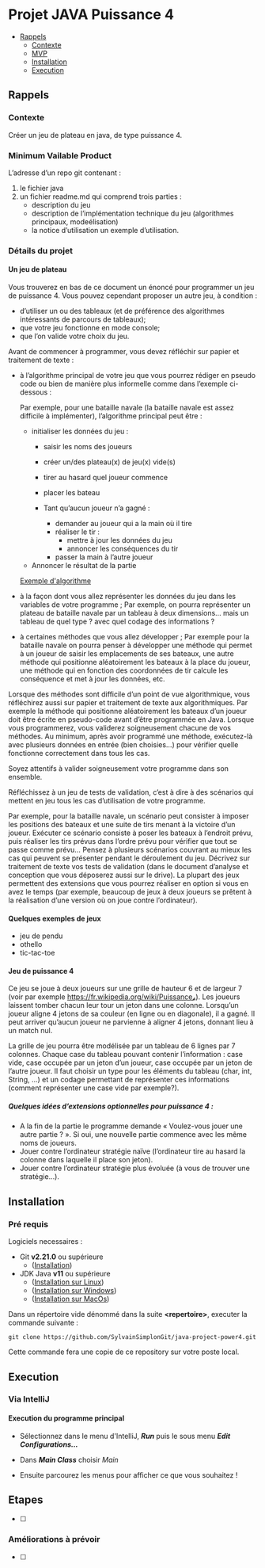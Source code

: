 # Projet JAVA Puissance 4

- [Rappels](#rappels)
  - [Contexte](#contexte)
  - [MVP](#minimum-vailable-product)
  - [Installation](#installation)
  - [Execution](#execution)
  
## Rappels

### Contexte

Créer un jeu de plateau en java, de type puissance 4.

### Minimum Vailable Product

L’adresse d’un repo git contenant :

1. le fichier java
1. un fichier readme.md qui comprend trois parties :
   - description du jeu
   - description de l’implémentation technique du jeu (algorithmes principaux, modeélisation)
   - la notice d’utilisation un exemple d’utilisation.

### Détails du projet

#### Un jeu de plateau

Vous trouverez en bas de ce document un énoncé pour programmer un jeu de puissance 4. Vous pouvez cependant proposer 
un autre jeu, à condition :

- d’utiliser un ou des tableaux (et de préférence des algorithmes intéressants de parcours de tableaux);
- que votre jeu fonctionne en mode console;
- que l’on valide votre choix du jeu.

Avant de commencer à programmer, vous devez réfléchir sur papier et traitement de texte :

- à l’algorithme principal de votre jeu que vous pourrez rédiger en pseudo code ou bien de manière plus informelle 
comme dans l’exemple ci-dessous :
  
  Par exemple, pour une bataille navale (la bataille navale est assez difficile à implémenter), l’algorithme principal
  peut être :
  
    - initialiser les données du jeu :
      - saisir les noms des joueurs
      - créer un/des plateau(x) de jeu(x) vide(s)  
      - tirer au hasard quel joueur commence   
      - placer les bateau

      - Tant qu’aucun joueur n’a gagné :
        - demander au joueur qui a la main où il tire
        - réaliser le tir :
          - mettre à jour les données du jeu
          - annoncer les conséquences du tir
        - passer la main à l’autre joueur
    - Annoncer le résultat de la partie

  [Exemple d'algorithme](resources/brief/Algoritm-example.html)

- à la façon dont vous allez représenter les données du jeu dans les variables de votre programme ; Par exemple, on pourra représenter un plateau de bataille navale par un tableau à deux dimensions… mais un tableau de quel type ? avec quel codage des informations ?
- à certaines méthodes que vous allez développer ; Par exemple pour la bataille navale on pourra penser à développer une méthode qui permet à un joueur de saisir les emplacements de ses bateaux, une autre méthode qui positionne aléatoirement les bateaux à la place du joueur, une méthode qui en fonction des coordonnées de tir calcule les conséquence et met à jour les données, etc.

Lorsque des méthodes sont difficile d’un point de vue algorithmique, vous réfléchirez aussi sur papier et traitement de texte aux algorithmiques. Par exemple la méthode qui positionne aléatoirement les bateaux d’un joueur doit être écrite en pseudo-code avant d’être programmée en Java. Lorsque vous programmerez, vous validerez soigneusement chacune de vos méthodes. Au minimum, après avoir programmé une méthode, exécutez-là avec plusieurs données en entrée (bien choisies…) pour vérifier quelle fonctionne correctement dans tous les cas.

Soyez attentifs à valider soigneusement votre programme dans son ensemble.

Réfléchissez à un jeu de tests de validation, c’est à dire à des scénarios qui mettent en jeu tous les cas d’utilisation de votre programme.

Par exemple, pour la bataille navale, un scénario peut consister à imposer les positions des bateaux et une suite de tirs menant à la victoire d’un joueur. Exécuter ce scénario consiste à poser les bateaux à l’endroit prévu, puis réaliser les tirs prévus dans l’ordre prévu pour vérifier que tout se passe comme prévu… Pensez à plusieurs scénarios couvrant au mieux les cas qui peuvent se présenter pendant le déroulement du jeu. Décrivez sur traitement de texte vos tests de validation (dans le document d’analyse et conception que vous déposerez aussi sur le drive). La plupart des jeux permettent des extensions que vous pourrez réaliser en option si vous en avez le temps (par exemple, beaucoup de jeux à deux joueurs se prêtent à la réalisation d’une version où on joue contre l’ordinateur).

#### Quelques exemples de jeux
- jeu de pendu
- othello
- tic-tac-toe

#### Jeu de puissance 4

Ce jeu se joue à deux joueurs sur une grille de hauteur 6 et de largeur 7 (voir par exemple https://fr.wikipedia.org/wiki/Puissance₄). Les joueurs laissent tomber chacun leur tour un jeton dans une colonne. Lorsqu’un joueur aligne 4 jetons de sa couleur (en ligne ou en diagonale), il a gagné. Il peut arriver qu’aucun joueur ne parvienne à aligner 4 jetons, donnant lieu à un match nul.

La grille de jeu pourra être modélisée par un tableau de 6 lignes par 7 colonnes. Chaque case du tableau pouvant contenir l’information : case vide, case occupée par un jeton d’un joueur, case occupée par un jeton de l’autre joueur. Il faut choisir un type pour les éléments du tableau (char, int, String, …) et un codage permettant de représenter ces informations (comment représenter une case vide par exemple?).

##### Quelques idées d’extensions optionnelles pour puissance 4 :

- A la fin de la partie le programme demande « Voulez-vous jouer une autre partie ? ». Si oui, une nouvelle partie commence avec les même noms de joueurs.
- Jouer contre l’ordinateur stratégie naïve (l’ordinateur tire au hasard la colonne dans laquelle il place son jeton).
- Jouer contre l’ordinateur stratégie plus évoluée (à vous de trouver une stratégie…).

## Installation

### Pré requis

Logiciels necessaires :

- Git **v2.21.0** ou supérieure
  - ([Installation](https://git-scm.com/downloads))
- JDK Java **v11** ou supérieure
  - ([Installation sur Linux](https://docs.oracle.com/en/java/javase/11/install/installation-jdk-linux-platforms.html#GUID-737A84E4-2EFF-4D38-8E60-3E29D1B884B8))
  - ([Installation sur Windows](https://docs.oracle.com/en/java/javase/11/install/installation-jdk-microsoft-windows-platforms.html#GUID-A7E27B90-A28D-4237-9383-A58B416071CA))
  - ([Installation sur MacOs](https://docs.oracle.com/en/java/javase/11/install/installation-jdk-macos.html#GUID-2FE451B0-9572-4E38-A1A5-568B77B146DE))

Dans un répertoire vide dénommé dans la suite **\<repertoire\>**, executer la commande suivante :

```git
git clone https://github.com/SylvainSimplonGit/java-project-power4.git
```

Cette commande fera une copie de ce repository sur votre poste local.

## Execution

### Via IntelliJ

#### Execution du programme principal

- Sélectionnez dans le menu d'IntelliJ, ***Run*** puis le sous menu ***Edit Configurations...***

- Dans ***Main Class*** choisir *Main*

- Ensuite parcourez les menus pour afficher ce que vous souhaitez !

## Etapes

 - [ ] 

 ### Améliorations à prévoir
 
 - [ ] 